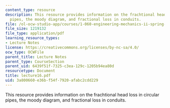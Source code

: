 ```yaml
---
content_type: resource
description: This resource provides information on the frachtional head loss in circular
  pipes, the moody diagram, and fractional loss in conduits.
file: /ol-ocw-studio-app/courses/1-060-engineering-mechanics-ii-spring-2006/3a800660e36bf54f7920afabc2cdd229_lecture16.pdf
file_size: 1219132
file_type: application/pdf
learning_resource_types:
- Lecture Notes
license: https://creativecommons.org/licenses/by-nc-sa/4.0/
ocw_type: OCWFile
parent_title: Lecture Notes
parent_type: CourseSection
parent_uid: 6439f51f-7325-c3ea-129c-1205b94ea80d
resourcetype: Document
title: lecture16.pdf
uid: 3a800660-e36b-f54f-7920-afabc2cdd229
---
```

This resource provides information on the frachtional head loss in circular pipes, the moody diagram, and fractional loss in conduits.